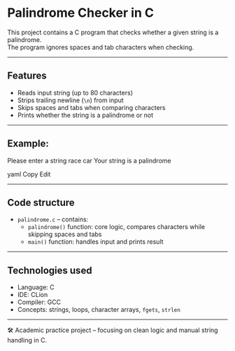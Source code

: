 # Palindrome Checker in C

This project contains a C program that checks whether a given string is a palindrome.  
The program ignores spaces and tab characters when checking.

---

## Features

- Reads input string (up to 80 characters)
- Strips trailing newline (`\n`) from input
- Skips spaces and tabs when comparing characters
- Prints whether the string is a palindrome or not

---

## Example:
Please enter a string
race car
Your string is a palindrome

yaml
Copy
Edit

---

## Code structure

- `palindrome.c` – contains:
  - `palindrome()` function: core logic, compares characters while skipping spaces and tabs
  - `main()` function: handles input and prints result

---

## Technologies used

- Language: C
- IDE: CLion
- Compiler: GCC
- Concepts: strings, loops, character arrays, `fgets`, `strlen`

---

🛠️ Academic practice project – focusing on clean logic and manual string handling in C.
